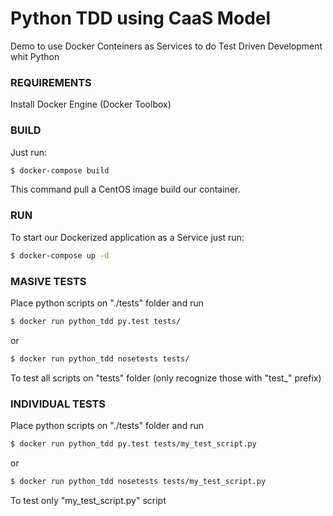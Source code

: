 # Python TDD using CaaS Model
Demo to use Docker Conteiners as Services to do Test Driven Development whit Python

### REQUIREMENTS
Install Docker Engine (Docker Toolbox)

### BUILD
Just run:
```sh
$ docker-compose build
```
This command pull a CentOS image build our container.

### RUN
To start our Dockerized application as a Service just run:
```sh
$ docker-compose up -d
```
### MASIVE TESTS
Place python scripts on "./tests" folder and run 
```sh
$ docker run python_tdd py.test tests/
```
or
```sh
$ docker run python_tdd nosetests tests/
```
To test all scripts on "tests" folder (only recognize those with "test_" prefix) 

### INDIVIDUAL TESTS
Place python scripts on "./tests" folder and run 
 ```sh
$ docker run python_tdd py.test tests/my_test_script.py
```
or
```sh
$ docker run python_tdd nosetests tests/my_test_script.py
```
To test only "my_test_script.py" script